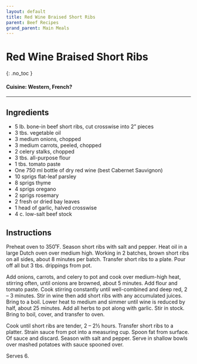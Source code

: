 ```yaml
---
layout: default
title: Red Wine Braised Short Ribs
parent: Beef Recipes
grand_parent: Main Meals
---
```


# Red Wine Braised Short Ribs
{: .no_toc }

#### Cuisine: Western, French?
---

## Ingredients
<ul>
	<li>5 lb. bone-in beef short ribs, cut crosswise into 2” pieces</li>
	<li>3 tbs. vegetable oil</li>
	<li>3 medium onions, chopped</li>
	<li>3 medium carrots, peeled, chopped</li>
	<li>2 celery stalks, chopped</li>
	<li>3 tbs. all-purpose flour</li>
	<li>1 tbs. tomato paste</li>
	<li>One 750 ml bottle of dry red wine (best Cabernet Sauvignon)</li>
	<li>10 sprigs flat-leaf parsley</li>
	<li>8 sprigs thyme</li>
	<li>4 sprigs oregano</li>
	<li>2 sprigs rosemary</li>
	<li>2 fresh or dried bay leaves</li>
	<li>1 head of garlic, halved crosswise</li>
	<li>4 c. low-salt beef stock</li>
</ul>

## Instructions

Preheat oven to 350˚F. Season short ribs with salt and pepper. Heat oil in a large Dutch oven over medium high. Working in 2 batches, brown short ribs on all sides, about 8 minutes per batch. Transfer short ribs to a plate. Pour off all but 3 tbs. drippings from pot.

Add onions, carrots, and celery to pot and cook over medium-high heat, stirring often, until onions are browned, about 5 minutes. Add flour and tomato paste. Cook stirring constantly until well-combined and deep red, 2 – 3 minutes. Stir in wine then add short ribs with any accumulated juices. Bring to a boil. Lower heat to medium and simmer until wine is reduced by half, about 25 minutes. Add all herbs to pot along with garlic. Stir in stock. Bring to boil, cover, and transfer to oven.

Cook until short ribs are tender, 2 – 2½ hours. Transfer short ribs to a platter. Strain sauce from pot into a measuring cup. Spoon fat from surface. Of sauce and discard. Season with salt and pepper. Serve in shallow bowls over mashed potatoes with sauce spooned over.

Serves 6.